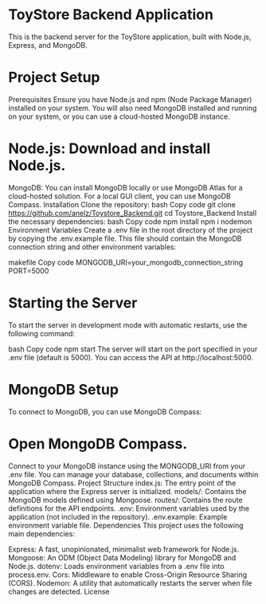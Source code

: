 # ToyStore Backend Application
This is the backend server for the ToyStore application, built with Node.js, Express, and MongoDB.

# Project Setup
Prerequisites
Ensure you have Node.js and npm (Node Package Manager) installed on your system. You will also need MongoDB installed and running on your system, or you can use a cloud-hosted MongoDB instance.

# Node.js: Download and install Node.js.
MongoDB: You can install MongoDB locally or use MongoDB Atlas for a cloud-hosted solution. For a local GUI client, you can use MongoDB Compass.
Installation
Clone the repository:
bash
Copy code
git clone https://github.com/anelz/Toystore_Backend.git
cd Toystore_Backend
Install the necessary dependencies:
bash
Copy code
npm install
npm i nodemon
Environment Variables
Create a .env file in the root directory of the project by copying the .env.example file. This file should contain the MongoDB connection string and other environment variables:

makefile
Copy code
MONGODB_URI=your_mongodb_connection_string
PORT=5000


# Starting the Server
To start the server in development mode with automatic restarts, use the following command:

bash
Copy code
npm start
The server will start on the port specified in your .env file (default is 5000). You can access the API at http://localhost:5000.

# MongoDB Setup
To connect to MongoDB, you can use MongoDB Compass:

# Open MongoDB Compass.
Connect to your MongoDB instance using the MONGODB_URI from your .env file.
You can manage your database, collections, and documents within MongoDB Compass.
Project Structure
index.js: The entry point of the application where the Express server is initialized.
models/: Contains the MongoDB models defined using Mongoose.
routes/: Contains the route definitions for the API endpoints.
.env: Environment variables used by the application (not included in the repository).
.env.example: Example environment variable file.
Dependencies
This project uses the following main dependencies:

Express: A fast, unopinionated, minimalist web framework for Node.js.
Mongoose: An ODM (Object Data Modeling) library for MongoDB and Node.js.
dotenv: Loads environment variables from a .env file into process.env.
Cors: Middleware to enable Cross-Origin Resource Sharing (CORS).
Nodemon: A utility that automatically restarts the server when file changes are detected.
License



